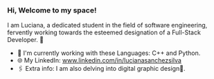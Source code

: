 ### Hi, Welcome to my space!
I am Luciana, a dedicated student in the field of software engineering, fervently working towards the esteemed designation of a Full-Stack Developer. 🚀
- 📌 I'm currently working with these Languages: C++ and Python.
- 🌐 My LinkedIn: www.linkedin.com/in/lucianasanchezsilva
- 🖇 Extra info: I am also delving into digital graphic design🎨. 
<!--
**luccsss/luccsss** is a ✨ _special_ ✨ repository because its `README.md` (this file) appears on your GitHub profile.

Here are some ideas to get you started:

- 🔭 I’m currently working on ...
- 🌱 I’m currently learning ...
- 👯 I’m looking to collaborate on ...
- 🤔 I’m looking for help with ...
- 💬 Ask me about ...
- 📫 How to reach me: ...
- 😄 Pronouns: ...
- ⚡ Fun fact: ...
-->
